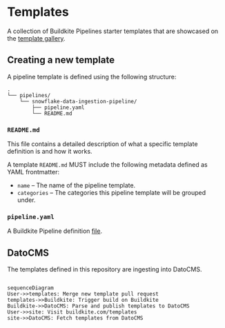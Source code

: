 # Templates

A collection of Buildkite Pipelines starter templates that are showcased on the [template gallery](https://buildkite.com/templates).

## Creating a new template

A pipeline template is defined using the following structure:

```
.
└── pipelines/
    └── snowflake-data-ingestion-pipeline/
        ├── pipeline.yaml
        └── README.md
```

### `README.md`

This file contains a detailed description of what a specific template definition is and how it works.

A template `README.md` MUST include the following metadata defined as YAML frontmatter:

- `name` – The name of the pipeline template.
- `categories` – The categories this pipeline template will be grouped under.

### `pipeline.yaml`

A Buildkite Pipeline definition [file](https://buildkite.com/docs/pipelines/defining-steps).

## DatoCMS

The templates defined in this repository are ingesting into DatoCMS.

```mermaid

sequenceDiagram
User->>templates: Merge new template pull request
templates->>Buildkite: Trigger build on Buildkite
Buildkite->>DatoCMS: Parse and publish templates to DatoCMS
User->>site: Visit buildkite.com/templates
site->>DatoCMS: Fetch templates from DatoCMS
```
